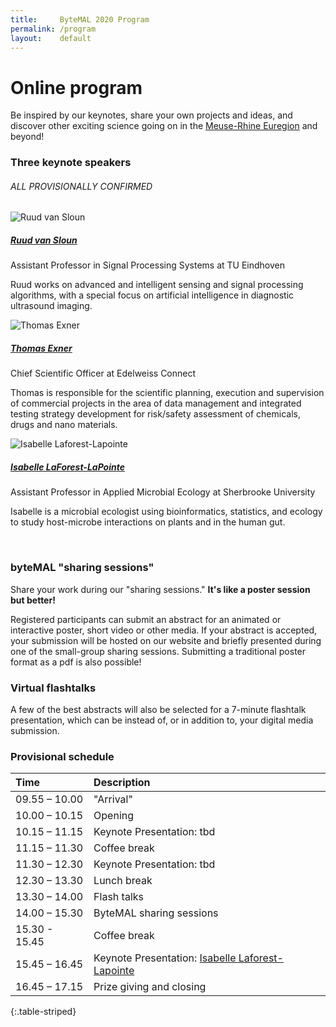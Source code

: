 ```yaml
---
title:     ByteMAL 2020 Program
permalink: /program
layout:    default
---
```


# Online program

Be inspired by our keynotes, share your own projects and ideas, and discover other exciting science going on in the [Meuse-Rhine Euregion](https://en.wikipedia.org/wiki/Meuse%E2%80%93Rhine_Euroregion) and beyond!

### Three keynote speakers

###### ALL PROVISIONALLY CONFIRMED

<div class="card mb-3" style="max-width: 960px;">
  <div class="row no-gutters">
    <div class="col-md-4">
      <img src="/bytemal-2020/images/ruud.jpg" class="card-img rounded-lg" alt="Ruud van Sloun">
    </div>
    <div class="col-md-8">
      <div class="card-body">
        <h5 class="card-title"><a href="https://www.tue.nl/en/research/researchers/ruud-van-sloun/">Ruud van Sloun</a></h5>
        <p class="card-text font-weight-bold">Assistant Professor in Signal Processing Systems at TU Eindhoven</p>
        <p class="card-text">Ruud works on advanced and intelligent sensing and signal processing algorithms, with a special focus on artificial intelligence in diagnostic ultrasound imaging.</p>
      </div>
    </div>
  </div>
</div>

<div class="card mb-3" style="max-width: 960px;">
  <div class="row no-gutters">
    <div class="col-md-4">
      <img src="/bytemal-2020/images/thomas.jpg" class="card-img rounded-lg" alt="Thomas Exner">
    </div>
    <div class="col-md-8">
      <div class="card-body">
        <h5 class="card-title"><a href="https://www.edelweissconnect.com/team-dc/thomas-exner">Thomas Exner</a></h5>
        <p class="card-text font-weight-bold">Chief Scientific Officer at Edelweiss Connect</p>
        <p class="card-text">Thomas is responsible for the scientific planning, execution and supervision of commercial projects in the area of data management and integrated testing strategy development for risk/safety assessment of chemicals, drugs and nano materials.</p>
      </div>
    </div>
  </div>
</div>

<div class="card mb-3" style="max-width: 960px;">
  <div class="row no-gutters">
    <div class="col-md-4">
      <img src="/bytemal-2020/images/isabelle.jpg" class="card-img rounded-lg" alt="Isabelle Laforest-Lapointe">
    </div>
    <div class="col-md-8">
      <div class="card-body">
        <h5 class="card-title"><a href="https://isabellelaforestlapointe.wordpress.com/">Isabelle LaForest-LaPointe</a></h5>
        <p class="card-text font-weight-bold">Assistant Professor in Applied Microbial Ecology at Sherbrooke University</p>
        <p class="card-text">Isabelle is a microbial ecologist using bioinformatics, statistics, and ecology to study host-microbe interactions on plants and in the human gut.</p>
      </div>
    </div>
  </div>
</div>
<br>

### byteMAL "sharing sessions"

Share your work during our "sharing sessions." **It's like a poster session but better!** 

Registered participants can submit an abstract for an animated or interactive poster, short video or other media. 
If your abstract is accepted, your submission will be hosted on our website and briefly presented during one of the small-group sharing sessions. 
Submitting a traditional poster format as a pdf is also possible!

### Virtual flashtalks

A few of the best abstracts will also be selected for a 7-minute flashtalk presentation, which can be instead of, or in addition to, your digital media submission.

### Provisional schedule 

| Time      | Description |
| :---        |    :----   |
| 09.55 – 10.00  | "Arrival"                  |
| 10.00 – 10.15  | Opening                    |
| 10.15 – 11.15  | Keynote Presentation: tbd  |
| 11.15 – 11.30  | Coffee break               |
| 11.30 – 12.30  | Keynote Presentation: tbd  |
| 12.30 – 13.30  | Lunch break                |
| 13.30 – 14.00  | Flash talks                |
| 14.00 – 15.30  | ByteMAL sharing sessions   |
| 15.30 - 15.45  | Coffee break               |
| 15.45 – 16.45  | Keynote Presentation: [Isabelle Laforest-Lapointe](https://isabellelaforestlapointe.wordpress.com/)   |
| 16.45 – 17.15  | Prize giving and closing   |
{:.table-striped}


